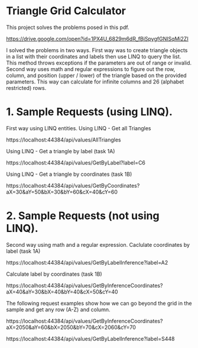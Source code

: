 # Triangle Grid Calculator
This project solves the problems posed in this pdf. 

https://drive.google.com/open?id=1PX4U_6829m6dR_fBjSpygfGNISqMi2ZI

I solved the problems in two ways.
First way was to create triangle objects in a list with their coordinates and labels then use LINQ to query the list. This method throws exceptions if the parameters are out of range or invalid.
Second way uses math and regular expressions to figure out the row, column, and position (upper / lower) of the triangle based on the provided parameters. This way can calculate for infinite columns and 26 (alphabet restricted) rows.

# 1. Sample Requests (using LINQ).
First way using LINQ entities.
Using LINQ - Get all Triangles 

https://localhost:44384/api/values/AllTriangles

Using LINQ - Get a triangle by label (task 1A) 

https://localhost:44384/api/values/GetByLabel?label=C6

Using LINQ - Get a triangle by coordinates (task 1B) 

https://localhost:44384/api/values/GetByCoordinates?aX=30&aY=50&bX=30&bY=60&cX=40&cY=60

# 2. Sample Requests (not using LINQ).
Second way using math and a regular expression.
Caclulate coordinates by label (task 1A) 

https://localhost:44384/api/values/GetByLabelInference?label=A2

Calculate label by coordinates (task 1B) 

https://localhost:44384/api/values/GetByInferenceCoordinates?aX=40&aY=30&bX=40&bY=40&cX=50&cY=40

The following request examples show how we can go beyond the grid in the sample and get any row (A-Z) and column.

https://localhost:44384/api/values/GetByInferenceCoordinates?aX=2050&aY=60&bX=2050&bY=70&cX=2060&cY=70

https://localhost:44384/api/values/GetByLabelInference?label=S448